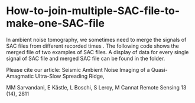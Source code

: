 # How-to-join-multiple-SAC-file-to-make-one-SAC-file
In ambient noise tomography, we sometimes need to merge the signals of SAC files from different recorded times .
The following code shows the merged file of two examples of SAC files.
A display of data for every single signal of SAC file and merged SAC file can be found in the folder. 

Please cite our article:
Seismic Ambient Noise Imaging of a Quasi-Amagmatic Ultra-Slow Spreading Ridge,

MM Sarvandani, E Kästle, L Boschi, S Leroy, M Cannat
Remote Sensing 13 (14), 2811
